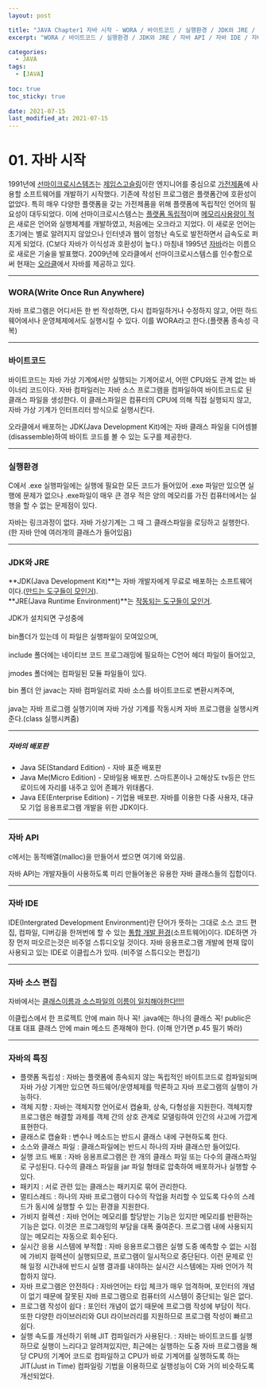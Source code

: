 ```yaml
---
layout: post

title: "JAVA Chapter1 자바 시작 - WORA / 바이트코드 / 실행환경 / JDK와 JRE / 자바 API / 자바 IDE / 자바의 특징"
excerpt: "WORA / 바이트코드 / 실행환경 / JDK와 JRE / 자바 API / 자바 IDE / 자바의 특징"

categories:
  - JAVA
tags:
  - [JAVA]
  
toc: true
toc_sticky: true
 
date: 2021-07-15
last_modified_at: 2021-07-15
---
```


# 01. 자바 시작

1991년에 <u>선마이크로시스템즈</u>는 <u>제임스고슬링</u>이란 엔지니어를 중심으로 <u>가전제품</u>에 사용할 소프트웨어를 개발하기 시작했다. 기존에 작성된 프로그램은 플랫폼간에 호환성이 없었다. 특히 매우 다양한 플랫폼을 갖는 가전제품을 위해 플랫폼에 독립적인 언어의 필요성이 대두되었다. 이에 선마이크로시스템스는 <u>플랫폼 독립적</u>이며 <u>메모리사용량이 적은</u> 새로은 언어와 실행체계를 개발하였고, 처음에는 오크라고 지었다. 이 새로운 언어는 초기에는 별로 알려지지 않았으나 인터넷과 웹이 엄청난 속도로 발전하면서 급속도로 퍼지게 되었다. (C보다 자바가 이식성과 호환성이 높다.) 마침내 1995년 <u>자바</u>라는 이름으로 새로은 기술을 발표했다. 2009년에 오라클에서 선마이크로시스템스를 인수함으로써 현재는 <u>오라클</u>에서 자바를 제공하고 있다.

---

### WORA(Write Once Run Anywhere)

자바 프로그램은 어디서든 한 번 작성하면, 다시 컴파일하거나 수정하지 않고, 어떤 하드웨어에서나 운영체제에서도 실행시킬 수 있다. 이를 WORA라고 한다.(플랫폼 종속성 극복)

---

### 바이트코드

바이트코드는 자바 가상 기계에서만 실행되는 기계어로서, 어떤 CPU와도 관계 없는 바이너리 코드이다. 자바 컴파일러는 자바 소스 프로그램을 컴파일하여 바이트코드로 된 클래스 파일을 생성한다. 이 클래스파일은 컴퓨터의 CPU에 의해 직접 실행되지 않고, 자바 가상 기계가 인터프리터 방식으로 실행시킨다.

오라클에서 배포하는 JDK(Java Development Kit)에는 자바 클래스 파일을 디어셈블(disassemble)하여 바이트 코드를 볼 수 있는 도구를 제공한다.

---

### 실행환경

C에서 .exe 실행파일에는 실행에 필요한 모든 코드가 들어있어 .exe 파일만 있으면 실행에 문제가 없으나 .exe파일이 매우 큰 경우 적은 양의 메모리를 가진 컴퓨터에서는 실행을 할 수 없는 문제점이 있다.

자바는 링크과정이 없다. 자바 가상기계는 그 때 그 클래스파일을 로딩하고 실행한다.
(한 자바 안에 여러개의 클래스가 들어있음)

---

### JDK와 JRE

**JDK(Java Development Kit)**는 자바 개발자에게 무료로 배포하는 소프트웨어이다.(<u>만드는 도구들이 모인거</u>).   
**JRE(Java Runtime Environment)**는 <u>작동되는 도구들이 모인거</u>.

JDK가 설치되면 구성중에      <br />       
bin폴더가 있는데 이 파일은 실행파일이 모여있으며,      <br />       
include 폴더에는 네이티브 코드 프로그래밍에 필요하는 C언어 헤더 파일이 들어있고,      <br />       
jmodes 폴더에는 컴파일된 모듈 파일들이 있다.      <br />       


bin 폴더 안 javac는 자바 컴파일러로 자바 소스를 바이트코드로 변환시켜주며,      <br />       
java는 자바 프로그램 실행기이며 자바 가상 기계를 작동시켜 자바 프로그램을 실행시켜준다.(class 실행시켜줌)      <br />       

---

##### 자바의 배포판

* Java SE(Standard Edition) - 자바 표준 배포판
* Java Me(Micro Edition) - 모바일용 배포판. 스마트폰이나 고해상도 tv등은 안드로이드에 자리를 내주고 있어 존폐가 위태롭다.
* Java EE(Enterprise Edition) - 기업용 배포판. 자바를 이용한 다중 사용자, 대규모 기업 응용프로그램 개발을 위한 JDK이다.

---

### 자바 API

c에서는 동적배열(malloc)을 만들어서 썼으면 여기에 와있음.

자바 API는 개발자들이 사용하도록 미리 만들어놓은 유용한 자바 클래스들의 집합이다.

---

### 자바 IDE

IDE(Intergrated Development Environment)란 단어가 뜻하는 그대로 소스 코드 편집, 컴파일, 디버깅을 한꺼번에 할 수 있는 <u>통합 개발 환경</u>(소프트웨어)이다. IDE하면 가장 먼저 떠오르는것은 비주얼 스튜디오일 것이다. 자바 응용프로그램 개발에 현재 많이 사용되고 있는 IDE로 이클립스가 있따. (비주얼 스튜디오는 편집기)

---

### 자바 소스 편집

자바에서는 <u>클래스이름과 소스파일의 이름이 일치해야한다!!!!</u>

이클립스에서
한 프로젝트 안에 main 하나 꼭!
.java에는 하나의 클래스 꼭!
public은 대표 대표 클래스 안에 main 메소드 존재해야 한다.
(이해 안가면 p.45 필기 봐라)

---

### 자바의 특징

* 플랫폼 독립성 : 자바는 플랫폼에 종속되지 않는 독립적인 바이트코드로 컴파일되며 자바 가상 기계만 있으면 하드웨어/운영체제를 막론하고 자바 프로그램의 실행이 가능하다.
* 객체 지향 : 자바는 객체지향 언어로서 캡슐화, 상속, 다형성을 지원한다. 객체지향 프로그램은 해결할 과제를 객체 간의 상호 관계로 모델링하여 인간의 사고에 가깝게 표현한다.
* 클래스로 캡슐화 : 변수나 메소드는 반드시 클래스 내에 구현하도록 한다.
* 소스와 클래스 파일 : 클래스파일에는 반드시 하나의 자바 클래스만 들어있다. 
* 실행 코드 배포 : 자바 응용프로그램은 한 개의 클래스 파일 또는 다수의 클래스파일로 구성된다. 다수의 클래스 파일을 jar 파일 형태로 압축하여 배포하거나 실행할 수 있다.
* 패키지 : 서로 관련 있는 클래스는 패키지로 묶어 관리한다.
* 멀티스레드 : 하나의 자바 프로그램이 다수의 작업을 처리할 수 있도록 다수의 스레드가 동시에 실행할 수 있는 환경을 지원한다.
* 가비지 컬렉션 : 자바 언어는 메모리를 할당받는 기능은 있지만 메모리를 반환하는 기능은 없다. 이것은 프로그래밍의 부담을 대폭 줄여준다. 프로그램 내에 사용되지 않는 메모리는 자동으로 회수된다.
* 실시간 응용 시스템에 부적합 : 자바 응용프로그램은 실행 도중 예측할 수 없는 시점에 가비지 컬렉션이 실행되므로, 프로그램이 일시적으로 중단된다. 이런 문제로 인해 일정 시간내에 반드시 실행 결과를 내야하는 실시간 시스템에는 자바 언어가 적합하지 않다.
* 자바 프로그램은 안전하다 : 자바언어는 타입 체크가 매우 엄격하며, 포인터의 개념이 없기 때문에 잘못된 자바 프로그램으로 컴퓨터의 시스템이 중단되는 일은 없다.
* 프로그램 작성이 쉽다 : 포인터 개념이 없기 때문에 프로그램 작성에 부담이 적다. 또한 다양한 라이브러리와 GUI 라이브러리를 지원하므로 프로그램 작성이 빠르고 쉽다.
* 실행 속도를 개선하기 위해 JIT 컴파일러가 사용된다. : 자바는 바이트코드를 실행하므로 실행이 느리다고 알려져있지만, 최근에는 실행하는 도중 자바 프로그램을 해당 CPU의 기계어 코드로 컴파일하고 CPU가 바로 기계어를 실행하도록 하는 JIT(Just in Time) 컴파일링 기법을 이용하므로 실행성능이 C와 거의 비슷하도록 개선되었다.